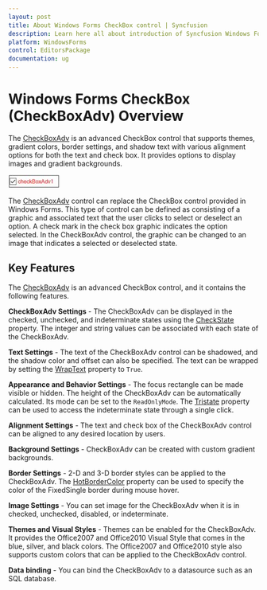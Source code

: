 ```yaml
---
layout: post
title: About Windows Forms CheckBox control | Syncfusion
description: Learn here all about introduction of Syncfusion Windows Forms CheckBox (CheckBoxAdv) control and more details.
platform: WindowsForms
control: EditorsPackage
documentation: ug
---
```


# Windows Forms CheckBox (CheckBoxAdv) Overview

The [CheckBoxAdv](https://help.syncfusion.com/cr/windowsforms/Syncfusion.Windows.Forms.Tools.CheckBoxAdv.html) is an advanced CheckBox control that supports themes, gradient colors, border settings, and shadow text with various alignment options for both the text and check box. It provides options to display images and gradient backgrounds.

![Windows forms CheckBoxAdv Overview](Overview_images/CheckBoxAdv.jpeg)

The [CheckBoxAdv](https://help.syncfusion.com/cr/windowsforms/Syncfusion.Windows.Forms.Tools.CheckBoxAdv.html) control can replace the CheckBox control provided in Windows Forms. This type of control can be defined as consisting of a graphic and associated text that the user clicks to select or deselect an option. A check mark in the check box graphic indicates the option selected. In the CheckBoxAdv control, the graphic can be changed to an image that indicates a selected or deselected state.

## Key Features

The [CheckBoxAdv](https://help.syncfusion.com/cr/windowsforms/Syncfusion.Windows.Forms.Tools.CheckBoxAdv.html) is an advanced CheckBox control, and it contains the following features.

**CheckBoxAdv Settings** - The CheckBoxAdv can be displayed in the checked, unchecked, and indeterminate states using the [CheckState](https://help.syncfusion.com/cr/windowsforms/Syncfusion.Windows.Forms.Tools.CheckBoxAdv.html#Syncfusion_Windows_Forms_Tools_CheckBoxAdv_CheckState) property. The integer and string values can be associated with each state of the CheckBoxAdv.

**Text Settings** - The text of the CheckBoxAdv control can be shadowed, and the shadow color and offset can also be specified. The text can be wrapped by setting the [WrapText](https://help.syncfusion.com/cr/windowsforms/Syncfusion.Windows.Forms.Tools.CheckRadioBase.html#Syncfusion_Windows_Forms_Tools_CheckRadioBase_WrapText) property to `True`.

**Appearance and Behavior Settings** - The focus rectangle can be made visible or hidden. The height of the CheckBoxAdv can be automatically calculated. Its mode can be set to the `ReadOnlyMode`. The [Tristate](https://help.syncfusion.com/cr/windowsforms/Syncfusion.Windows.Forms.Tools.CheckBoxAdv.html#Syncfusion_Windows_Forms_Tools_CheckBoxAdv_Tristate) property can be used to access the indeterminate state through a single click.

**Alignment Settings** - The text and check box of the CheckBoxAdv control can be aligned to any desired location by users.

**Background Settings** - CheckBoxAdv can be created with custom gradient backgrounds.

**Border Settings** - 2-D and 3-D border styles can be applied to the CheckBoxAdv. The [HotBorderColor](https://help.syncfusion.com/cr/windowsforms/Syncfusion.Windows.Forms.Tools.CheckRadioBase.html#Syncfusion_Windows_Forms_Tools_CheckRadioBase_HotBorderColor) property can be used to specify the color of the FixedSingle border during mouse hover.

**Image Settings** - You can set image for the CheckBoxAdv when it is in checked, unchecked, disabled, or indeterminate.

**Themes and Visual Styles** - Themes can be enabled for the CheckBoxAdv. It provides the Office2007 and Office2010 Visual Style that comes in the blue, silver, and black colors. The Office2007 and Office2010 style also supports custom colors that can be applied to the CheckBoxAdv control.

**Data binding** - You can bind the CheckBoxAdv to a datasource such as an SQL database.

